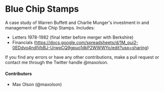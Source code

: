 # Blue Chip Stamps

A case study of Warren Buffett and Charlie Munger's investment in and management of Blue Chip Stamps. Includes:

* Letters 1978-1982 (final letter before merger with Berkshire)
* Financials (https://docs.google.com/spreadsheets/d/1M_pui2-0EDdvo4ndIVbBJ-UrwpCQ9gpuo1dkP2WWWYo/edit?usp=sharing)

If you find any errors or have any other contributions, make a pull request or contact me through the Twitter handle @maxolson.

#### Contributors

* Max Olson (@maxolson)


